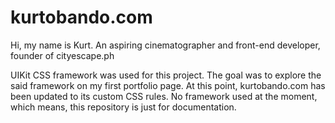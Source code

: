 # kurtobando.com
Hi, my name is Kurt. An aspiring cinematographer and front-end developer, founder of cityescape.ph

UIKit CSS framework was used for this project. The goal was to explore the said framework on my first portfolio page. At this point, kurtobando.com has been updated to its custom CSS rules. No framework used at the moment, which means, this repository is just for documentation. 
